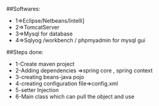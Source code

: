 ##Softwares:
- 1=>Eclipse/Netbeans/Intelli]
- 2=>TomcatServer
- 3=>Mysql for database
- 4=>Sqlyog /workbench / phpmyadmin for mysql gui

##Steps done:
- 1-Create maven project
- 2-Adding dependencies =>spring core , spring context
- 3-creating beans-java pojo
- 4-creating configuration file=>config.xml
- 5-setter Injection
- 6-Main class which can pull the object and use